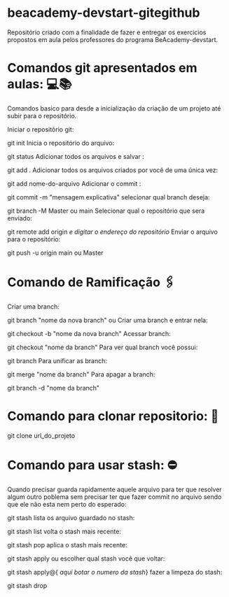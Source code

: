 # beacademy-devstart-gitegithub
Repositório criado com a finalidade de fazer e entregar os exercicios propostos em aula pelos professores do programa BeAcademy-devstart.

# Comandos git apresentados em aulas: 💻📚
Comandos basico para desde a inicialização da criação de um projeto até subir para o repositório.

Iniciar o repositório git:

  git init
Inicia o repositório do arquivo:

  git status
Adicionar todos os arquivos e salvar :

  git add .
Adicionar todos os arquivos criados por você de uma única vez:

  git add nome-do-arquivo
Adicionar o commit :

  git commit -m "mensagem explicativa"
selecionar qual branch deseja:

  git branch -M Master ou main
Selecionar qual o repositório que sera enviado:

  git remote add origin *e digitar o endereço do repositório*
Enviar o arquivo para o repositório:

  git push -u origin main ou Master
# Comando de Ramificação 🖇️
Criar uma branch:

 git branch "nome da nova branch"
ou Criar uma branch e entrar nela:

 git checkout -b "nome da nova branch"
Acessar branch:

 git checkout "nome da branch"
Para ver qual branch você possui:

 git branch
Para unificar as branch:

 git merge "nome da  branch"
Para apagar a branch:

 git branch -d "nome da  branch"
# Comando para clonar repositorio: 🔗
 git clone url_do_projeto
# Comando para usar stash: ⛔
Quando precisar guarda rapidamente aquele arquivo para ter que resolver algum outro poblema sem precisar ter que fazer commit no arquivo sendo que ele não esta nem perto do esperado:

 git stash
lista os arquivo guardado no stash:

 git stash list
volta o stash mais recente:

 git stash pop
aplica o stash mais recente:

 git stash apply
ou escolher qual stash você que voltar:

 git stash apply@{ *aqui botar o numero da stash*}
fazer a limpeza do stash:

 git stash drop
